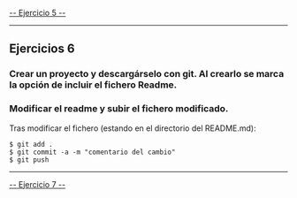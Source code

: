 [-- Ejercicio 5 --](./ejercicio05.md)

------------------

## Ejercicios 6

### Crear un proyecto y descargárselo con git. Al crearlo se marca la opción de incluir el fichero Readme.


### Modificar el readme y subir el fichero modificado.

Tras modificar el fichero (estando en el directorio del README.md):

    $ git add .
    $ git commit -a -m "comentario del cambio"
    $ git push


------------------

[-- Ejercicio 7 --](./ejercicio07.md)
